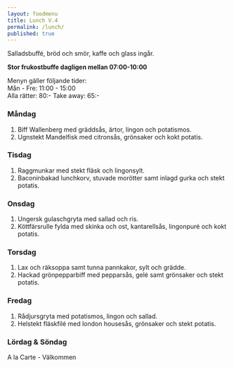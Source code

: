 ```yaml
---
layout: foodmenu
title: Lunch V.4
permalink: /lunch/
published: true
---
```

Salladsbuffé, bröd och smör, kaffe och glass ingår.

**Stor frukostbuffe dagligen mellan 07:00-10:00**

Menyn gäller följande tider:  
Mån - Fre: 11:00 - 15:00  
Alla rätter: 80:- Take away: 65:-

### Måndag

1. Biff Wallenberg med gräddsås, ärtor, lingon och potatismos.
2. Ugnstekt Mandelfisk med citronsås, grönsaker och kokt potatis.

### Tisdag

1. Raggmunkar med stekt fläsk och lingonsylt.
2. Baconinbakad lunchkorv, stuvade morötter samt inlagd gurka och stekt potatis.

### Onsdag

1. Ungersk gulaschgryta med sallad och ris.
2. Köttfärsrulle fylda med skinka och ost, kantarellsås, lingonpuré och kokt potatis.

### Torsdag

 1. Lax och räksoppa samt tunna pannkakor, sylt och grädde.
 2. Hackad grönpepparbiff med pepparsås, gelé samt grönsaker och stekt potatis.

### Fredag

1. Rådjursgryta med potatismos, lingon och sallad.
2. Helstekt fläskfilé med london housesås, grönsaker och stekt potatis.

### Lördag & Söndag
A la Carte - Välkommen
